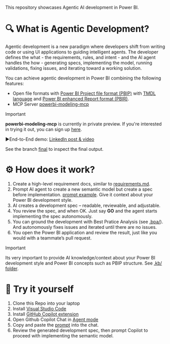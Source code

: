 This repository showcases Agentic AI development in Power BI.

# 🔍 What is Agentic Development?

Agentic development is a new paradigm where developers shift from writing code or using UI applications to guiding intelligent agents. The developer defines the what - the requirements, rules, and intent - and the AI agent handles the how - generating specs, implementing the model, running validations, fixing issues, and iterating toward a working solution. 

You can achieve agentic development in Power BI combining the following features:
- Open file formats with [Power BI Project file format (PBIP)](https://learn.microsoft.com/power-bi/developer/projects/projects-overview) with [TMDL language](https://learn.microsoft.com/analysis-services/tmdl/tmdl-overview) and [Power BI enhanced Report format (PBIR)](https://learn.microsoft.com/en-us/power-bi/developer/projects/projects-report?tabs=v2%2Cdesktop). 
- MCP Server [powerbi-modeling-mcp](https://github.com/microsoft/powerbi-modeling-mcp)


>[!IMPORTANT]
>**powerbi-modeling-mcp** is currently in private preview. If you're interested in trying it out, you can sign up [here](https://forms.office.com/r/0MXYd6uzwE).

▶️End-to-End demo: [LinkedIn post & video](https://www.linkedin.com/posts/ruiromano_powerbi-agenticdevelopment-activity-7347917906363518977-tG-U?utm_source=share&utm_medium=member_desktop&rcm=ACoAAALWDywB9c6Gn0_KgodALqsO-wFYG9PvaOk)

See the branch [final](https://github.com/RuiRomano/pbip-demo-agentic-mcp/tree/final) to inspect the final output.

# ⚙️ How does it work?

1. Create a high-level requirement docs, similar to [requirements.md](.input/requirements.md).
2. Prompt AI agent to create a new semantic model but create a spec before implementation. [prompt example](.input/prompt.md). Give it context about your Power BI development style.
3. AI creates a development spec – readable, reviewable, and adjustable.
4. You review the spec, and when OK. Just say **GO** and the agent starts implementing the spec autonomously.
5. You can ground the development with Best Pratice Analysis (see [.bpa/](.bpa/)). And autonomously fixes issues and iterated until there are no issues.
6. You open the Power BI application and review the result, just like you would with a teammate’s pull request.

>[!IMPORTANT]
>Its very important to provide AI knowledge/context about your Power BI development style and Power BI concepts such as PBIP structure. See [.kb/ folder](.kb/).

# 🧪 Try it yourself

1. Clone this Repo into your laptop
2. Install [Visual Studio Code](https://code.visualstudio.com/)
3. Install [GitHub Copilot extension](https://docs.github.com/en/copilot/responsible-use-of-github-copilot-features/responsible-use-of-github-copilot-chat-in-your-ide?tool=vscode)
4. Open Github Copilot Chat in [Agent mode](https://code.visualstudio.com/blogs/2025/02/24/introducing-copilot-agent-mode)
5. Copy and paste the [prompt](.input/prompt.md) into the chat.
6. Review the generated development spec, then prompt Copilot to proceed with implementing the semantic model.

